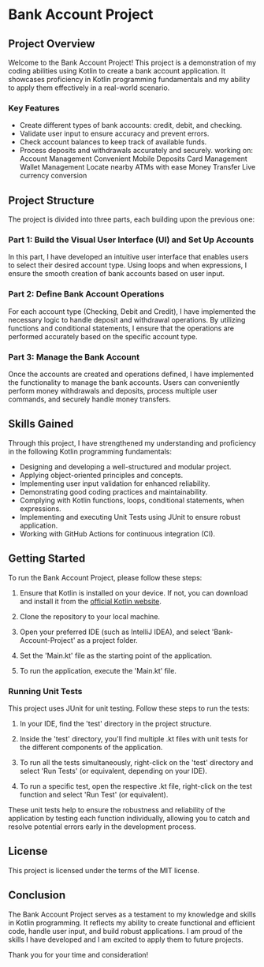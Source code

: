 # Bank Account Project

## Project Overview

Welcome to the Bank Account Project! This project is a demonstration of my coding abilities using Kotlin to create a bank account application. It showcases proficiency in Kotlin programming fundamentals and my ability to apply them effectively in a real-world scenario.

### Key Features

- Create different types of bank accounts: credit, debit, and checking.
- Validate user input to ensure accuracy and prevent errors.
- Check account balances to keep track of available funds.
- Process deposits and withdrawals accurately and securely.
working on:
Account Management
Convenient Mobile Deposits
Card Management
Wallet Management
Locate nearby ATMs with ease
Money Transfer
Live currency conversion

## Project Structure

The project is divided into three parts, each building upon the previous one:

### Part 1: Build the Visual User Interface (UI) and Set Up Accounts

In this part, I have developed an intuitive user interface that enables users to select their desired account type. Using loops and when expressions, I ensure the smooth creation of bank accounts based on user input.

### Part 2: Define Bank Account Operations

For each account type (Checking, Debit and Credit), I have implemented the necessary logic to handle deposit and withdrawal operations. By utilizing functions and conditional statements, I ensure that the operations are performed accurately based on the specific account type.

### Part 3: Manage the Bank Account

Once the accounts are created and operations defined, I have implemented the functionality to manage the bank accounts. Users can conveniently perform money withdrawals and deposits, process multiple user commands, and securely handle money transfers.

## Skills Gained

Through this project, I have strengthened my understanding and proficiency in the following Kotlin programming fundamentals:

- Designing and developing a well-structured and modular project.
- Applying object-oriented principles and concepts.
- Implementing user input validation for enhanced reliability.
- Demonstrating good coding practices and maintainability.
- Complying with Kotlin functions, loops, conditional statements, when expressions.
- Implementing and executing Unit Tests using JUnit to ensure robust application.
- Working with GitHub Actions for continuous integration (CI).

## Getting Started

To run the Bank Account Project, please follow these steps:

1. Ensure that Kotlin is installed on your device. If not, you can download and install it from the [official Kotlin website](https://kotlinlang.org/).

2. Clone the repository to your local machine.

3. Open your preferred IDE (such as IntelliJ IDEA), and select 'Bank-Account-Project' as a project folder.

4. Set the 'Main.kt' file as the starting point of the application.

5. To run the application, execute the 'Main.kt' file.

### Running Unit Tests

This project uses JUnit for unit testing. Follow these steps to run the tests:

1. In your IDE, find the 'test' directory in the project structure.

2. Inside the 'test' directory, you'll find multiple .kt files with unit tests for the different components of the application.

3. To run all the tests simultaneously, right-click on the 'test' directory and select 'Run Tests' (or equivalent, depending on your IDE).

4. To run a specific test, open the respective .kt file, right-click on the test function and select 'Run Test' (or equivalent).

These unit tests help to ensure the robustness and reliability of the application by testing each function individually, allowing you to catch and resolve potential errors early in the development process.

## License

This project is licensed under the terms of the MIT license.

## Conclusion

The Bank Account Project serves as a testament to my knowledge and skills in Kotlin programming. It reflects my ability to create functional and efficient code, handle user input, and build robust applications. I am proud of the skills I have developed and I am excited to apply them to future projects.

Thank you for your time and consideration!

